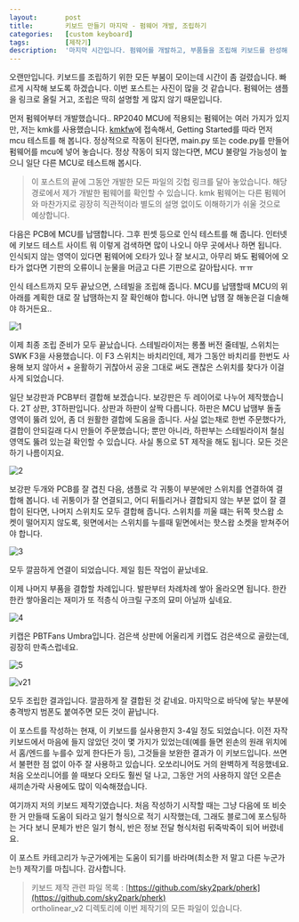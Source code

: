 ```yaml
---
layout:       post
title:        키보드 만들기 마지막 - 펌웨어 개발, 조립하기
categories:   [custom keyboard]
tags:         [제작기]
description:  '마지막 시간입니다. 펌웨어를 개발하고, 부품들을 조립해 키보드를 완성해 봅시다.'
---
```


오랜만입니다. 키보드를 조립하기 위한 모든 부붐이 모이는데 시간이 좀 걸렸습니다. 빠르게 시작해 보도록 하겠습니다. 이번 포스트는 사진이 많을 것 같습니다. 펌웨어는 샘플을 링크로 올릴 거고, 조립은 딱히 설명할 게 많지 않기 때문입니다.

먼저 펌웨어부터 개발했습니다.. RP2040 MCU에 적용되는 펌웨어는 여러 가지가 있지만, 저는 kmk를 사용했습니다. [kmkfw](http://kmkfw.io/)에 접속해서, Getting Started를 따라 먼저 mcu 테스트를 해 봅니다. 정상적으로 작동이 된다면, main.py 또는 code.py를 만들어 펌웨어를 mcu에 넣어 놓습니다. 정상 작동이 되지 않는다면, MCU 불량일 가능성이 높으니 일단 다른 MCU로 테스트해 봅시다.

> 이 포스트의 끝에 그동안 개발한 모든 파일의 깃헙 링크를 달아 놓았습니다. 해당 경로에서 제가 개발한 펌웨어를 확인할 수 있습니다. kmk 펌웨어는 다른 펌웨어와 마찬가지로 굉장히 직관적이라 별도의 설명 없이도 이해하기가 쉬울 것으로 예상합니다.

다음은 PCB에 MCU를 납땜합니다. 그후 핀셋 등으로 인식 테스트를 해 줍니다. 인터넷에 키보드 테스트 사이트 뭐 이렇게 검색하면 많이 나오니 아무 곳에서나 하면 됩니다. 인식되지 않는 영역이 있다면 펌웨어에 오타가 있나 잘 보시고, 아무리 봐도 펌웨어에 오타가 없다면 기판의 오류이니 눈물을 머금고 다른 기판으로 갈아탑시다. ㅠㅠ

인식 테스트까지 모두 끝났으면, 스테빌을 조립해 줍니다. MCU를 납떔할때 MCU의 위아래를 계획한 대로 잘 납땜하는지 잘 확인해야 합니다. 아니면 납땜 잘 해놓은걸 디솔해야 하거든요..

![1](https://github.com/sky2park/sky2park.github.io/assets/38902150/5dc32707-b21c-4c85-8ce0-e1916ee2b234)

이제 최종 조립 준비가 모두 끝났습니다. 스테빌라이저는 롱폴 버전 줄테빌, 스위치는 SWK F3을 사용했습니다. 이 F3 스위치는 바치리인데, 제가 그동안 바치리를 한번도 사용해 보지 않아서 + 윤활하기 귀찮아서 공윤 그대로 써도 괜찮은 스위치를 찾다가 이걸 사게 되었습니다.

일단 보강판과 PCB부터 결합해 보겠습니다. 보강판은 두 레이어로 나누어 제작했습니다. 2T 상판, 3T하판입니다. 상판과 하판이 살짝 다릅니다. 하판은 MCU 납땜부 돌출 영역이 뚫려 있어, 좀 더 원활한 결합에 도움을 줍니다. 사실 없는채로 한번 주문했다가, 결합이 안되길래 다시 만들어 주문했습니다; 뿐만 아니라, 하판부는 스테빌라이저 철심 영역도 뚫려 있는걸 확인할 수 있습니다. 사실 통으로 5T 제작을 해도 됩니다. 모든 것은 하기 나름이지요.

![2](https://github.com/sky2park/sky2park.github.io/assets/38902150/84af6b9f-4c11-447e-a629-316c6859bac9)

보강판 두개와 PCB를 잘 겹친 다음, 샘플로 각 귀퉁이 부분에만 스위치를 연결하여 결합해 봅니다. 네 귀퉁이가 잘 연결되고, 어디 뒤틀리거나 결합되지 않는 부분 없이 잘 결합이 된다면, 나머지 스위치도 모두 결합해 줍니다. 스위치를 끼울 떄는 뒤쪽 핫스왑 소켓이 떨어지지 않도록, 윗면에서는 스위치를 누를때 밑면에서는 핫스왑 소켓을 받쳐주어야 합니다.

![3](https://github.com/sky2park/sky2park.github.io/assets/38902150/cadbed2d-9c1f-44cd-9f05-19db92c517f0)

모두 깔끔하게 연결이 되었습니다. 제일 힘든 작업이 끝났네요.

이제 나머지 부품을 결합할 차례입니다. 발판부터 차례차례 쌓아 올라오면 됩니다. 한칸한칸 쌓아올리는 재미가 또 적층식 아크릴 구조의 묘미 아닐까 싶네요.

![4](https://github.com/sky2park/sky2park.github.io/assets/38902150/dfbeedd4-256c-4b8a-92d2-e4e6f52a0746)

키캡은 PBTFans Umbra입니다. 검은색 상판에 어울리게 키캡도 검은색으로 골랐는데, 굉장히 만족스럽네요.

![5](https://github.com/sky2park/sky2park.github.io/assets/38902150/a6cf352e-dd64-4826-9c9b-40c574cdf1de)

![v21](https://github.com/sky2park/sky2park.github.io/assets/38902150/8b086de2-965a-4a5d-987a-2addd60e0d1a)

모두 조립한 결과입니다. 깔끔하게 잘 결합된 것 같네요. 마지막으로 바닥에 닿는 부분에 충격방지 범폰도 붙여주면 모든 것이 끝납니다.

이 포스트를 작성하는 현재, 이 키보드를 실사용한지 3-4일 정도 되었습니다. 이전 자작 키보드에서 마음에 들지 않았던 것이 몇 가지가 있었는데(예를 들면 왼손의 원래 위치에서 홈/엔드를 누를수 있게 한다든가 등), 그것들을 보완한 결과가 이 키보드입니다. 쓰면서 불편한 점 없이 아주 잘 사용하고 있습니다. 오쏘리니어도 거의 완벽하게 적응했네요. 처음 오쏘리니어를 쓸 때보다 오타도 훨씬 덜 나고, 그동안 거의 사용하지 않던 오른손 새끼손가락 사용에도 많이 익숙해졌습니다.

여기까지 저의 키보드 제작기였습니다. 처음 작성하기 시작할 때는 그냥 다음에 또 비슷한 거 만들때 도움이 되라고 일기 형식으로 적기 시작했는데, 그래도 블로그에 포스팅하는 거다 보니 문체가 반은 일기 형식, 반은 정보 전달 형식처럼 뒤죽박죽이 되어 버렸네요.

이 포스트 카테고리가 누군가에게는 도움이 되기를 바라며(최소한 저 말고 다른 누군가는!) 제작기를 마칩니다. 감사합니다.

> 키보드 제작 관련 파일 목록 : [https://github.com/sky2park/pherk](https://github.com/sky2park/pherk)  
> ortholinear_v2 디렉토리에 이번 제작기의 모든 파일이 있습니다.